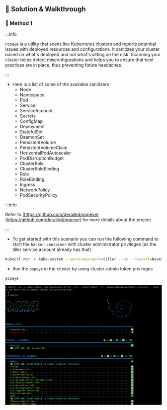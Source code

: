 ## 🎉 Solution & Walkthrough

### 🎲 Method 1

:::info

`Popeye` is a utility that scans live Kubernetes clusters and reports potential issues with deployed resources and configurations. It sanitizes your cluster based on what's deployed and not what's sitting on the disk. Scanning your cluster helps detect misconfigurations and helps you to ensure that best practices are in place, thus preventing future headaches.

:::

* Here is a list of some of the available sanitizers
  * Node
  * Namespace
  * Pod
  * Service
  * ServiceAccount
  * Secrets
  * ConfigMap
  * Deployment
  * StatefulSet
  * DaemonSet
  * PersistentVolume
  * PersistentVolumeClaim
  * HorizontalPodAutoscaler
  * PodDisruptionBudget
  * ClusterRole
  * ClusterRoleBinding
  * Role
  * RoleBinding
  * Ingress
  * NetworkPolicy
  * PodSecurityPolicy

:::info

Refer to [https://github.com/derailed/popeye](https://github.com/derailed/popeye) for more details about the project

:::

* To get started with this scenario you can run the following command to start the `hacker-container` with cluster administrator privileges (as the tiller service account already has that)

```bash
kubectl run -n kube-system --serviceaccount=tiller --rm --restart=Never -it --image=madhuakula/hacker-container -- bash
```

* Run the `popeye` in the cluster by using cluster-admin token privileges

```bash
popeye
```

![Scenario 19 Popeye](./sc-19-1.png)
